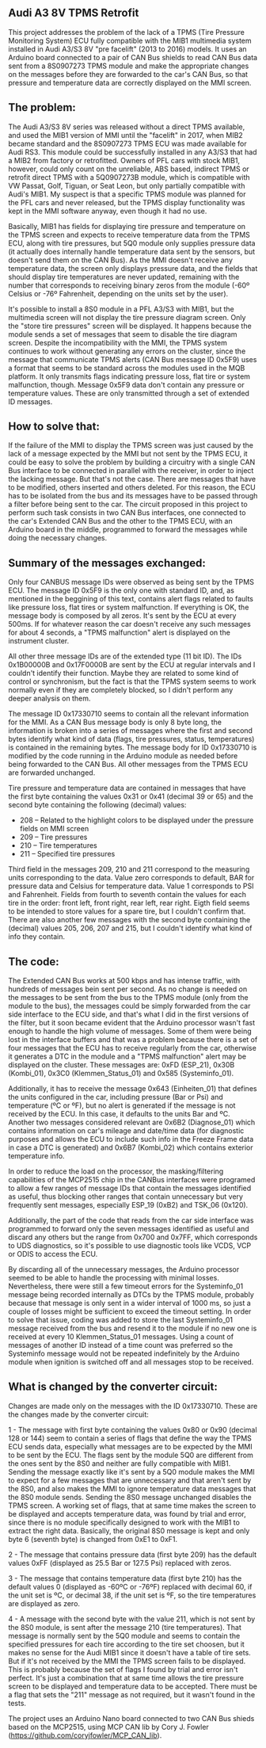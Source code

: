 ## Audi A3 8V TPMS Retrofit

This project addresses the problem of the lack of a TPMS (Tire Pressure Monitoring System) ECU  fully compatible with the MIB1 multimedia system installed in Audi A3/S3 8V "pre facelift" (2013 to 2016) models. It uses an Arduino board connected to a pair of CAN Bus shields to read CAN Bus data sent from a 8S0907273 TPMS module and make the appropriate changes on the messages before they are forwarded to the car's CAN Bus, so that pressure and temperature data are correctly displayed on the MMI screen.

## The problem:

The Audi A3/S3 8V series was released without a direct TPMS available, and used the MIB1 version of MMI until the "facelift" in 2017, when MIB2 became standard and the 8S0907273 TPMS ECU was made available for Audi RS3. This module could be successfully installed in any A3/S3 that had a MIB2 from factory or retrofitted. Owners of PFL cars with stock MIB1, however, could only count on the unreliable, ABS based, indirect TPMS or retrofit direct TPMS with a 5Q0907273B module, which is compatible with VW Passat, Golf, Tiguan, or Seat Leon, but only partially compatible with Audi's MIB1. My suspect is that a specific TPMS module was planned for the PFL cars and never released, but the TPMS display functionality was kept in the MMI software anyway, even though it had no use.

Basically, MIB1 has fields for displaying tire pressure and temperature on the TPMS screen and expects to receive temperature data from the TPMS ECU, along with tire pressures, but 5Q0 module only supplies pressure data (it actually does internally handle temperature data sent by the sensors, but doesn't send them on the CAN Bus). As the MMI doesn't receive any temperature data, the screen only displays pressure data, and the fields that should display tire temperatures are never updated, remaining with the number that corresponds to receiving binary zeros from the module (-60º Celsius or -76º Fahrenheit, depending on the units set by the user).

It's possible to install a 8S0 module in a PFL A3/S3 with MIB1, but the multimedia screen will not display the tire pressure diagram screen. Only the "store tire pressures" screen will be displayed. It happens because the module sends a set of messages that seem to disable the tire diagram screen. Despite the incompatibility with the MMI, the TPMS system continues to work without generating any errors on the cluster, since the message that communicate TPMS alerts (CAN Bus message ID 0x5F9) uses a format that seems to be standard across the modules used in the MQB platform. It only transmits flags indicating pressure loss, flat tire or system malfunction, though. Message 0x5F9 data don't contain any pressure or temperature values. These are only transmitted through a set of extended ID messages.

## How to solve that:

If the failure of the MMI to display the TPMS screen was just caused by the lack of a message expected by the MMI but not sent by the TPMS ECU, it could be easy to solve the problem by building a circuitry with a single CAN Bus interface to be connected in parallel with the receiver, in order to inject the lacking message. But that's not the case. There are messages that have to be modified, others inserted and others deleted. For this reason, the ECU has to be isolated from the bus and its messages have to be passed through a filter before being sent to the car. The circuit proposed in this project to perform such task consists in two CAN Bus interfaces, one connected to the car's Extended CAN Bus and the other to the TPMS ECU, with an Arduino board in the middle, programmed to forward the messages while doing the necessary changes.

## Summary of the messages exchanged:

Only four CANBUS message IDs were observed as being sent by the TPMS ECU. The message ID 0x5F9 is the only one with standard ID, and, as mentioned in the beggining of this text, contains alert flags related to faults like pressure loss, flat tires or system malfunction. If everything is OK, the message body is composed by all zeros. It's sent by the ECU at every 500ms. If for whatever reason the car doesn't receive any such messages for about 4 seconds, a "TPMS malfunction" alert is displayed on the instrument cluster.

All other three message IDs are of the extended type (11 bit ID). The IDs 0x1B00000B and 0x17F0000B are sent by the ECU at regular intervals and I couldn't identify their function. Maybe they are related to some kind of control or synchronism, but the fact is that the TPMS system seems to work normally even if they are completely blocked, so I didn't perform any deeper analysis on them.

The message ID 0x17330710 seems to contain all the relevant information for the MMI. As a CAN Bus message body is only 8 byte long, the information is broken into a series of messages where the first and second bytes identify what kind of data (flags, tire pressures, status, temperatures) is contained in the remaining bytes. The message body for ID 0x17330710  is modified by the code running in the Arduino module as needed before being forwarded to the CAN Bus. All other messages from the TPMS ECU are forwarded unchanged.

Tire pressure and temperature data are contained in messages that have the first byte containing the values 0x31 or 0x41 (decimal 39 or 65) and the second byte containing the following (decimal) values:
- 208 – Related to the highlight colors to be displayed under the pressure fields on MMI screen
- 209 – Tire pressures
- 210 – Tire temperatures
- 211 – Specified tire pressures

Third field in the messages 209, 210 and 211 correspond to the measuring units corresponding to the data. Value zero corresponds to default, BAR for pressure data and Celsius for temperature data. Value 1 corresponds to PSI and Fahrenheit. Fields from fourth to seventh contain the values for each tire in the order: front left, front right, rear left, rear right. Eigth field seems to be intended to store values for a spare tire, but I couldn't confirm that.
There are also another few messages with the second byte containing the (decimal) values 205, 206, 207 and 215, but I couldn't identify what kind of info they contain.

## The code:

The Extended CAN Bus works at 500 kbps and has intense traffic, with hundreds of messages bein sent per second. As no change is needed on the messages to be sent from the bus to the TPMS module (only from the module to the bus), the messages could be simply forwarded from the car side interface to the ECU side, and that's what I did in the first versions of the filter, but it soon became evident that the Arduino processor wasn't fast enough to handle the high volume of messages. Some of them were being lost in the interface buffers and that was a problem because there is a set of four messages that the ECU has to receive regularly from the car, otherwise it generates a DTC in the module and a "TPMS malfunction" alert may be displayed on the cluster. These messages are: 0xFD  (ESP_21), 0x30B (Kombi_01), 0x3C0 (Klemmen_Status_01) and 0x585 (Systeminfo_01).

Additionally, it has to receive the message 0x643 (Einheiten_01) that defines the units configured in the car, including pressure (Bar or Psi) and temperature (ºC or ºF), but no alert is generated if the message is not received by the ECU. In this case, it defaults to the units Bar and ºC. Another two messages considered relevant are 0x6B2 (Diagnose_01) which contains information on car's mileage and date/time data (for diagnostic purposes and allows the ECU to include such info in the Freeze Frame data in case a DTC is generated) and 0x6B7 (Kombi_02) which contains exterior temperature info.

In order to reduce the load on the processor, the masking/filtering capabilities of the MCP2515 chip in the CANBus interfaces were programed to allow a few ranges of message IDs that contain the messages identified as useful, thus blocking other ranges that contain unnecessary but very frequently sent messages, especially ESP_19 (0xB2) and TSK_06 (0x120). 

Additionally, the part of the code that reads from the car side interface was programmed to forward only the seven messages identified as useful and discard any others but the range from 0x700 and 0x7FF, which corresponds to UDS diagnostics, so it's possible to use diagnostic tools like VCDS, VCP or ODIS to access the ECU.

By discarding all of the unnecessary messages, the Arduino processor seemed to be able to handle the processing with minimal losses. Nevertheless, there were still a few timeout errors for the Systeminfo_01 message being recorded internally as DTCs by the TPMS module, probably because that message is only sent in a wider interval of 1000 ms, so just a couple of losses might be sufficient to exceed the timeout setting. In order to solve that issue, coding was added to store the last Systeminfo_01 message received from the bus and resend it to the module if no new one is received at every 10 Klemmen_Status_01 messages. Using a count of  messages of another ID instead of a time count was preferred so the Systeminfo message would not be repeated indefinitely by the Arduino module when ignition is switched off and all messages stop to be received.

## What is changed by the converter circuit:

Changes are made only on the messages with the ID 0x17330710. These are the changes made by the converter circuit:

1 -  The message with first byte containing the values 0x80 or 0x90 (decimal 128 or 144) seem to contain a series of flags that define the way the TPMS ECU sends data, especially what messages are to be expected by the MMI to be sent by the ECU. The flags sent by the module 5Q0 are different from the ones sent by the 8S0 and neither are fully compatible with MIB1. Sending the message exactly like it's sent by a 5Q0 module makes the MMI to expect for a few messages that are unnecessary and that aren't sent by the 8S0, and also makes the MMI to ignore temperature data messages that the 8S0 module sends. Sending the 8S0 message unchanged disables the TPMS screen. A working set of flags, that at same time makes the screen to be displayed and accepts temperature data, was found by trial and error, since there is no module specifically designed to work with the MIB1 to extract the right data. Basically, the original 8S0 message is kept and only byte 6 (seventh byte) is changed from 0xE1 to 0xF1.

2 - The message that contains pressure data (first byte 209) has the default values 0xFF (displayed as 25.5 Bar or 127.5 Psi) replaced with zeros.

3 - The message that contains temperature data (first byte 210) has the default values 0 (displayed as -60ºC or -76ºF) replaced with decimal 60, if the unit set is ºC, or decimal 38, if the unit set is ºF, so the tire temperatures are displayed as zero.

4 - A message with the second byte with the value 211, which is not sent by the 8S0 module, is sent after the message 210 (tire temperatures). That message is normally sent by the 5Q0 module and seems to contain the specified pressures for each tire according to the tire set choosen, but it makes no sense for the Audi MIB1 since it doesn't have a table of tire sets. But if it's not received by the MMI the TPMS screen fails to be displayed. This is probably because the set of flags I found by trial and error isn't perfect. It's just a combination that at same time allows the tire pressure screen to be displayed and temperature data to be accepted. There must be a flag that sets the "211" message as not required, but it wasn't found in the tests.

The project uses an Arduino Nano board connected to two CAN Bus shieds based on the MCP2515, using MCP CAN lib by Cory J. Fowler (https://github.com/coryjfowler/MCP_CAN_lib).

